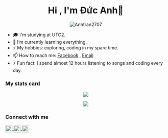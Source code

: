<h1 align="center">Hi , I'm Đức Anh💙 </h1>
<p align="center"> <img src="https://komarev.com/ghpvc/?username=anhtran123-max&label=Views&color=blue&style=plastic" alt="Anhtran2707" /> </p>


- 🎓 I'm studying at UTC2.
- 🌱 I’m currently learning everything.
- ⚡ My hobbies: exploring, coding in my spare time.
- 📫 How to reach me: [Facebook](https://www.facebook.com/Helianthussss) , [Email](mailto:anhtrankoc@gmail.com)
- ⚡ Fun fact: I spend almost 12 hours listening to songs and coding every day.


### My stats card

<p align="center">
    <img src="https://github-readme-stats.vercel.app/api/top-langs/?username=Anhtran2707&hide_border=true&langs_count=8&hide=html,css&layout=compact&bg_color=DEG,3a1c71,d76d77,ffaf7b&title_color=FFE4E1&text_color=ffff" />
<p align="center">
    <img src="https://github-readme-stats.sabesansathananthan.vercel.app/api?username=Anhtran2707&show_icons=true&hide_border=true&count_private=true&include_all_commits=true&bg_color=DEG,3a1c71,d76d77,ffaf7b&title_color=FFE4E1&text_color=ffff&icon_color=ffc61c" />




### Connect with me

<a href="https://www.facebook.com/Helianthussss">
  <img align="center" alt="TranDucAnh's Facebook" width="22px" src="https://cdn.jsdelivr.net/npm/simple-icons@v3/icons/facebook.svg" />
</a>
<a href="https://www.instagram.com/anhtran.dev/">
  <img align="center" alt="TranDucAnh's Instagram" width="22px" src="https://cdn.jsdelivr.net/npm/simple-icons@v3/icons/instagram.svg" />
</a>
<a href="https://www.linkedin.com/in/anhtrancntt/">
  <img align="center" alt="TranDucAnh's Linkdein" width="22px" src="https://cdn.jsdelivr.net/npm/simple-icons@v3/icons/linkedin.svg" />
</a>
